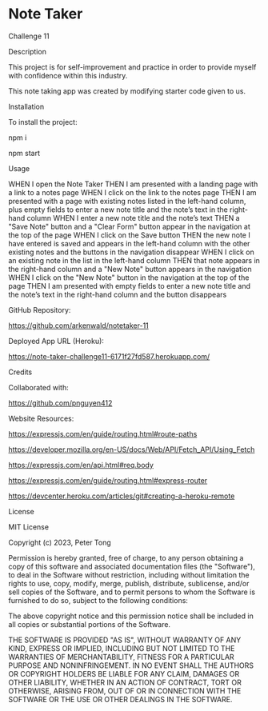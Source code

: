 # Note Taker
Challenge 11

Description

This project is for self-improvement and practice in order to provide myself with confidence within this industry.

This note taking app was created by modifying starter code given to us.


Installation

To install the project:

npm i

npm start

Usage

WHEN I open the Note Taker
THEN I am presented with a landing page with a link to a notes page
WHEN I click on the link to the notes page
THEN I am presented with a page with existing notes listed in the left-hand column, plus empty fields to enter a new note title and the note’s text in the right-hand column
WHEN I enter a new note title and the note’s text
THEN a "Save Note" button and a "Clear Form" button appear in the navigation at the top of the page
WHEN I click on the Save button
THEN the new note I have entered is saved and appears in the left-hand column with the other existing notes and the buttons in the navigation disappear
WHEN I click on an existing note in the list in the left-hand column
THEN that note appears in the right-hand column and a "New Note" button appears in the navigation
WHEN I click on the "New Note" button in the navigation at the top of the page
THEN I am presented with empty fields to enter a new note title and the note’s text in the right-hand column and the button disappears

GitHub Repository:

https://github.com/arkenwald/notetaker-11

Deployed App URL (Heroku):

https://note-taker-challenge11-6171f27fd587.herokuapp.com/

Credits

Collaborated with:

https://github.com/pnguyen412

Website Resources:

https://expressjs.com/en/guide/routing.html#route-paths

https://developer.mozilla.org/en-US/docs/Web/API/Fetch_API/Using_Fetch

https://expressjs.com/en/api.html#req.body

https://expressjs.com/en/guide/routing.html#express-router

https://devcenter.heroku.com/articles/git#creating-a-heroku-remote


License

MIT License

Copyright (c) 2023, Peter Tong

Permission is hereby granted, free of charge, to any person obtaining a copy of this software and associated documentation files (the "Software"), to deal in the Software without restriction, including without limitation the rights to use, copy, modify, merge, publish, distribute, sublicense, and/or sell copies of the Software, and to permit persons to whom the Software is furnished to do so, subject to the following conditions:

The above copyright notice and this permission notice shall be included in all copies or substantial portions of the Software.

THE SOFTWARE IS PROVIDED "AS IS", WITHOUT WARRANTY OF ANY KIND, EXPRESS OR IMPLIED, INCLUDING BUT NOT LIMITED TO THE WARRANTIES OF MERCHANTABILITY, FITNESS FOR A PARTICULAR PURPOSE AND NONINFRINGEMENT. IN NO EVENT SHALL THE AUTHORS OR COPYRIGHT HOLDERS BE LIABLE FOR ANY CLAIM, DAMAGES OR OTHER LIABILITY, WHETHER IN AN ACTION OF CONTRACT, TORT OR OTHERWISE, ARISING FROM, OUT OF OR IN CONNECTION WITH THE SOFTWARE OR THE USE OR OTHER DEALINGS IN THE SOFTWARE.
